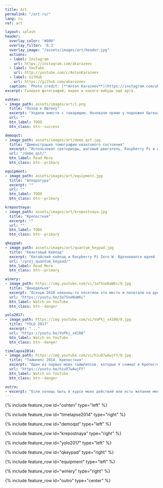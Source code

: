 ```yaml
---
title: Art
permalink: "/art-ru/"
lang: ru
ref: art

layout: splash
header:
  overlay_color: "#000"
  overlay_filter: '0.3'
  overlay_image: "/assets/images/art/header.jpg"
  actions:
  - label: Instagram
    url: https://instagram.com/akarazeev
  - label: YouTube
    url: http://youtube.com/c/AntonKarazeev
  - label: GitHub
    url: https://github.com/akarazeev
  caption: 'Photo credit: [**Anton Karazeev**](https://instagram.com/akarazeev)'
excerpt: Галерея фотографий, видео и какого-нибудь ещё арта.

oshten:
- image_path: assets/images/art/1.png
  title: "Поход к Оштену"
  excerpt: "Ходили вместе с товарищем. Ночевали прямо у подножия Оштена"
  url: ""
  btn_label: TODO
  btn_class: btn--success

demoqst:
- image_path: assets/images/art/demo_qst.jpg
  title: "Демонстрация томографии квантового состояния"
  excerpt: "Использовал светодиоды, шаговый двигатель, Raspberry Pi и фигурку \"нолик/единичка\", которую мне подарили из IBM"
  url: "/demo_qst/"
  btn_label: Read More
  btn_class: btn--primary

equipment:
- image_path: assets/images/art/equipment.jpg
  title: "Аппаратура"
  excerpt: ""
  url: ""
  btn_label: TODO
  btn_class: btn--primary

krepostnaya:
- image_path: assets/images/art/krepostnaya.jpg
  title: "Крепостная"
  excerpt: ""
  url: ""
  btn_label: TODO
  btn_class: btn--primary

qkeypad:
- image_path: assets/images/art/quantum_keypad.jpg
  title: "Квантовый Кейпад"
  excerpt: "Китайский кейпад и Raspberry Pi Zero W. Вдохновился идеей [Model Q](https://qiskit.org/modelq/), которую в качестве первоапрельской шутки в 2018 году представил QISKit (подразделение IBM, занимающееся разработкой квантового компьютера). Из IBM мне прислали различные подарки, когда увидели мой [пост в Twitter'e](https://twitter.com/antonkarazeev/status/981671571319336960)"
  url: "/proj_quantum_keypad/"
  btn_label: Read More
  btn_class: btn--primary

winery:
- image_path: https://img.youtube.com/vi/3a75neNaW6c/0.jpg
  title: "Винодельня"
  excerpt: "Осенью 2018 наконец-то посетили это место и полетали на дронах в лучах тёплого солнца"
  url: "https://youtu.be/3a75neNaW6c"
  btn_label: Watch on YouTube
  btn_class: btn--danger

yolo2017:
- image_path: https://img.youtube.com/vi/VoPkj_x4108/0.jpg
  title: "YOLO 2017"
  excerpt: "..."
  url: "https://youtu.be/VoPkj_x4108"
  btn_label: Watch on YouTube
  btn_class: btn--danger

timelapse2014:
- image_path: https://img.youtube.com/vi/hiuO7wAwjFY/0.jpg
  title: "Таймлепс 2014. Крепостная"
  excerpt: "Один из первых моих таймлепсов, которые я снимал в Крепостной"
  url: "https://youtu.be/hiuO7wAwjFY"
  btn_label: Watch on YouTube
  btn_class: btn--danger

outro:
- excerpt: "Если хочешь быть в курсе моих действий или есть желание меня поддержать, то такие возможности есть --&nbsp;[<i class=\"fab fa-twitter\"></i> @antonkarazeev](https://twitter.com/antonkarazeev){: .btn .btn--twitter} и [<i class=\"fab fa-paypal\"></i> Поддержать](https://www.paypal.me/akarazeev){: .btn .btn--success}"
---
```


{% include feature_row id="oshten" type="left" %}

{% include feature_row id="timelapse2014" type="right" %}

{% include feature_row id="demoqst" type="left" %}

{% include feature_row id="krepostnaya" type="right" %}

{% include feature_row id="yolo2017" type="left" %}

{% include feature_row id="qkeypad" type="right" %}

{% include feature_row id="equipment" type="left" %}

{% include feature_row id="winery" type="right" %}

{% include feature_row id="outro" type="center" %}
